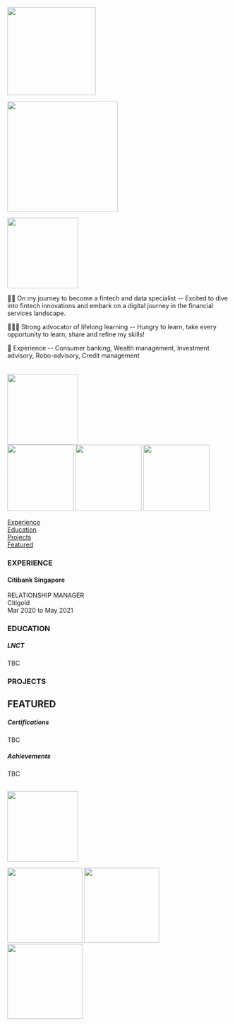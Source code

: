 <!-- ABOUT Section Starts -->
<img src="https://user-images.githubusercontent.com/85727619/129482943-1954d3f0-5c15-4689-ad0e-8d64310002c8.jpg" width="200"><br>

<img src="https://media.giphy.com/media/4hEXZkLCVRWT10J8ei/giphy.gif" width="250"><br>

<!-- Add your details -->
<img src="https://media.giphy.com/media/kcghhjaUcFjeK85t8d/giphy.gif" width="160">

👩‍💻 On my journey to become a fintech and data specialist
-- Excited to dive into fintech innovations and embark on a digital journey in the financial services landscape.

👩🏻‍🎓 Strong advocator of lifelong learning
-- Hungry to learn, take every opportunity to learn, share and refine my skills!

💼 Experience
-- Consumer banking, Wealth management, Investment advisory, Robo-advisory, Credit management<br>
<br>
<br>
<img src="https://media.giphy.com/media/8Ce7IEXlfTb4XhGUBZ/giphy.gif" width="160"><br>
<img src="https://media.giphy.com/media/lOf7S3ISJ60dTsdkZ8/giphy.gif" width="150"> <img src="https://media.giphy.com/media/J6Rk78KvVmBlaOYBuA/giphy.gif" width="150">
<img src="https://media.giphy.com/media/lmwdEN4N7UYKrrIyZo/giphy.gif" width="150">

<!-- Add link to the sections -->
[Experience](#experience) <br>
[Education](#education) <br>
[Projects](#projects) <br>
[Featured](#featured) <br> 

<!-- ABOUT Section Ends -->

<!-- EXPERIENCE Section Starts -->
### EXPERIENCE
<!-- Add your details -->
#### Citibank Singapore 
RELATIONSHIP MANAGER<br>
Citigold<br>
Mar 2020 to May 2021


<!-- EXPERIENCE Section Ends -->

<!-- EDUCATION Section Starts -->
### EDUCATION
<!-- Add your details -->
##### LNCT
TBC

<!-- EDUCATION Section Ends -->

<!-- PROJECTS Section Starts -->
### PROJECTS
<!-- Add your details -->

<!-- Add your details -->


<!-- PROJECTS Section Ends -->

<!-- FEATURED Section Starts -->
## FEATURED
<!-- Add your details -->
##### Certifications
TBC

##### Achievements
TBC
<!-- FEATURED Section Ends -->

<!-- CONTACT Section Starts -->
<br>
<img src="https://media.giphy.com/media/F5n6giZyKlcEfCNIr7/giphy.gif" width="160">

[<img src="https://media.giphy.com/media/Fz4wwtUZuAjyDd8cnE/giphy.gif" width="170">](https://www.linkedin.com/in/lawshiangrou/) 
[<img src="https://media.giphy.com/media/TCDHWnJYNRdHdOOzl4/giphy.gif" width="170">](https://learnsharerefine.github.io/)
[<img src="https://media.giphy.com/media/sbcsRYc8NIeHreuMoN/giphy.gif" width="170">](https://mail.google.com/mail/?view=cm&fs=1&tf=1&to=louiselsr@gmail.com)

